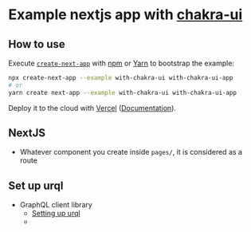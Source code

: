 # Example nextjs app with [chakra-ui](https://github.com/chakra-ui/chakra-ui)

## How to use

Execute [`create-next-app`](https://github.com/vercel/next.js/tree/canary/packages/create-next-app) with [npm](https://docs.npmjs.com/cli/init) or [Yarn](https://yarnpkg.com/lang/en/docs/cli/create/) to bootstrap the example:

```bash
npx create-next-app --example with-chakra-ui with-chakra-ui-app
# or
yarn create next-app --example with-chakra-ui with-chakra-ui-app
```

Deploy it to the cloud with [Vercel](https://vercel.com/new?utm_source=github&utm_medium=readme&utm_campaign=next-example) ([Documentation](https://nextjs.org/docs/deployment)).

## NextJS
* Whatever component you create inside `pages/`, it is considered as a route

## Set up urql 
* GraphQL client library
  * [Setting up urql](https://formidable.com/open-source/urql/docs/basics/getting-started/#react--preact)
  * 
